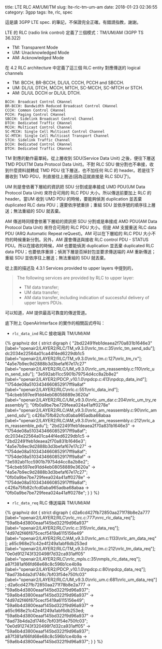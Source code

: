 title: LTE RLC AM/UM/TM
slug: lte-rlc-tm-um-am
date: 2018-01-23 02:36:55
category: 3gpp
tags: lte, rlc, spec

這是讀 3GPP LTE spec. 的筆記，不保證完全正確。有錯請指教，謝謝。

LTE 的 RLC (radio link control) 定義了三個模式：TM/UM/AM (3GPP TS 36.322)

* TM: Transparent Mode
* UM: Unacknowledged Mode
* AM: Acknowledged Mode

在 4.2 RLC architecture 中定義了這三個 RLC entity 對應傳送的 logical channels

* TM: BCCH, BR-BCCH, DL/UL CCCH, PCCH and SBCCH.
* UM: DL/UL DTCH, MCCH, MTCH, SC-MCCH, SC-MTCH or STCH.
* AM: DL/UL DCCH or DL/UL DTCH.

```
BCCH: Broadcast Control CHannel
BR-BCCH: Bandwidth Reduced Broadcast Control CHannel
CCCH: Common Control CHannel
PCCH: Paging Control CHannel
SBCCH: Sidelink Broadcast Control Channel
DTCH: Dedicated Traffic CHannel
MCCH: Multicast Control Channel
SC-MCCH: Single Cell Multicast Control Channel
SC-MTCH: Single Cell Multicast Transport Channel
STCH: Sidelink Traffic Channel
DCCH: Dedicated Control CHannel
DTCH: Dedicated Traffic CHannel
```

TM 對應的動作最單純，從上層收到 SDU(Service Data Unit) 之後，便往下層送 TMD PDU(TM Data Protocol Data Unit)。不對 RLC SDU 做分割也不串接，收到什麼資料就轉成 TMD PDU 往下層送，也不加任何 RLC 的 header。若是往下層收到 TMD PDU，則直接往上層送(因為這就直接是 RLC SDU了)。

UM 則是會依著下層給的資訊把 SDU 分割或是串接成 UMD PDU(UM Data Protocol Data Unit) 來符合可用的 RLC PDU 大小。所以傳送前要加上 RLC 的 header。當UM 收到 UMD PDU 的時候，要能夠偵測 duplication 並丟棄 duplicated RLC data PDU；還要依序號重排；重組 SDU 並依序號的順序往上層送；無法重組的 SDU 就丟棄。

AM 傳送時同樣會依著下層給的資訊把 SDU 分割或是串接成 AMD PDU(AM Data Protocol Data Unit) 來符合可用的 RLC PDU 大小。但是 AM 支援重送 RLC data PDU (ARQ Automatic Repeat reQuest)。AM 可以在下層給的 RLC PDU 大小不符的時候重新分割。另外，AM 還會傳送與接收 RLC control PDU - STATUS PDU。所以在接收的時候，AM 也要能偵測 duplication 並丟棄 duplicated RLC data PDU；也要依序重排；偵測下層是否掉封包並要求傳送端的 AM 重新傳送；重組 SDU 並依序往上層送；無法重組的 SDU 就丟棄。

從上面的描述及 4.3.1 Services provided to upper layers 中提到的，
> The following services are provided by RLC to upper layer:
>
> * TM data transfer;
> * UM data transfer;
> * AM data transfer, including indication of successful delivery of upper layers PDUs.

可以知道，AM 提供最高可靠度的傳送管道。


底下附上 OpenAirInterface 的實作的相關函式呼叫：

* `rlc_data_ind` RLC 接收端與 TM/UM/AM

{% graphviz
    dot {
        strict digraph  {
            "2bd22491feb1deaea2f70a831b1646e3" [label="openair2/LAYER2/RLC/TM_v9.3.0\nrlc_tm.c:35\nrlc_tm_send_sdu"];
            dc2034e22564a01ca44f4ed6229db1c5 [label="openair2/LAYER2/RLC/TM_v9.3.0\nrlc_tm.c:127\nrlc_tm_rx"];
            "4a5e7b9ec9d2888b3d3befaf67e17c27" [label="openair2/LAYER2/RLC/UM_v9.3.0\nrlc_um_reassembly.c:110\nrlc_um_send_sdu"];
            "3e592ab11cc5901b79754d4cc8a2b8e2" [label="openair2/LAYER2/PDCP_v10.1.0\npdcp.c:413\npdcp_data_ind"];
            "1754de08a5103434660852917ff9a8af" [label="openair2/LAYER2/RLC\nrlc.c:551\nrlc_data_ind"];
            "54cbeb597ee91dd4eb08058889e3620a" [label="openair2/LAYER2/RLC/UM_v9.3.0\nrlc_um_dar.c:204\nrlc_um_try_reassembly"];
            "0fb0a9be7be729feea024a41aff0278e" [label="openair2/LAYER2/RLC/AM_v9.3.0\nrlc_am_reassembly.c:90\nrlc_am_send_sdu"];
            c426a75fb82cfcd0aba965adba68abaa [label="openair2/LAYER2/RLC/AM_v9.3.0\nrlc_am_reassembly.c:212\nrlc_am_reassemble_pdu"];
            "2bd22491feb1deaea2f70a831b1646e3" -> "1754de08a5103434660852917ff9a8af";
            dc2034e22564a01ca44f4ed6229db1c5 -> "2bd22491feb1deaea2f70a831b1646e3";
            "4a5e7b9ec9d2888b3d3befaf67e17c27" -> "1754de08a5103434660852917ff9a8af";
            "1754de08a5103434660852917ff9a8af" -> "3e592ab11cc5901b79754d4cc8a2b8e2";
            "54cbeb597ee91dd4eb08058889e3620a" -> "4a5e7b9ec9d2888b3d3befaf67e17c27";
            "0fb0a9be7be729feea024a41aff0278e" -> "1754de08a5103434660852917ff9a8af";
            c426a75fb82cfcd0aba965adba68abaa -> "0fb0a9be7be729feea024a41aff0278e";
        }
    }
%}

* `rlc_data_req` RLC 傳送端與 TM/UM/AM

{% graphviz
    dot {
        strict digraph  {
            d2a6cd427fb72850aa271f78b8e2a777 [label="openair2/LAYER2/RLC\nrlc_rrc.c:777\nrrc_rlc_data_req"];
            "59a6b4d3800eaaf145bd322f9d96a937" [label="openair2/LAYER2/RLC\nrlc.c:315\nrlc_data_req"];
            "4d97d2f46f875cecf5419a6115156e49" [label="openair2/LAYER2/RLC/AM_v9.3.0\nrlc_am.c:1133\nrlc_am_data_req"];
            a65c968e21c42e4f249a1abf6db253ed [label="openair2/LAYER2/RLC/TM_v9.3.0\nrlc_tm.c:212\nrlc_tm_data_req"];
            "0e0d912743f320498f7d32ca931aff05" [label="openair2/LAYER2/RLC\nrlc_mpls.c:35\nmpls_rlc_data_req"];
            a87f381af66fd68e68c8c596b1ce4b9a [label="openair2/LAYER2/PDCP_v10.1.0\npdcp.c:80\npdcp_data_req"];
            "8ad73b4da2d1746c7bf03f54e750fc03" [label="openair2/LAYER2/RLC/UM_v9.3.0\nrlc_um.c:681\nrlc_um_data_req"];
            d2a6cd427fb72850aa271f78b8e2a777 -> "59a6b4d3800eaaf145bd322f9d96a937";
            "59a6b4d3800eaaf145bd322f9d96a937" -> "4d97d2f46f875cecf5419a6115156e49";
            "59a6b4d3800eaaf145bd322f9d96a937" -> a65c968e21c42e4f249a1abf6db253ed;
            "59a6b4d3800eaaf145bd322f9d96a937" -> "8ad73b4da2d1746c7bf03f54e750fc03";
            "0e0d912743f320498f7d32ca931aff05" -> "59a6b4d3800eaaf145bd322f9d96a937";
            a87f381af66fd68e68c8c596b1ce4b9a -> "59a6b4d3800eaaf145bd322f9d96a937";
        }
    }
%}
